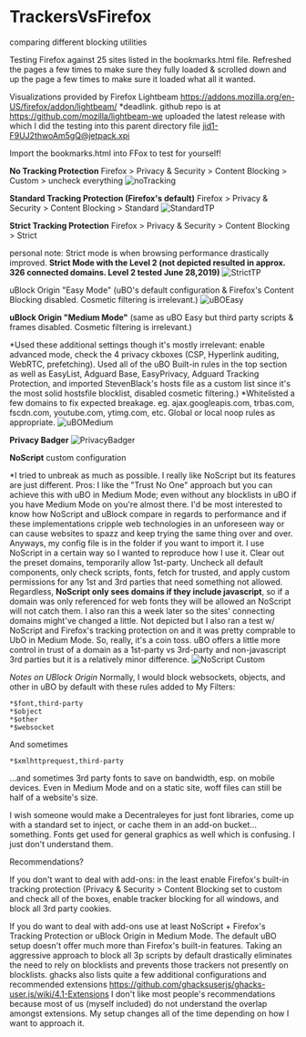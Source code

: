 # TrackersVsFirefox
comparing different blocking utilities

Testing Firefox against 25 sites listed in the bookmarks.html file.  Refreshed the pages a few times to make sure they fully loaded & scrolled down and up the page a few times to make sure it loaded what all it wanted.

Visualizations provided by Firefox Lightbeam https://addons.mozilla.org/en-US/firefox/addon/lightbeam/
*deadlink.  github repo is at https://github.com/mozilla/lightbeam-we
uploaded the latest release with which I did the testing into this parent directory file jid1-F9UJ2thwoAm5gQ@jetpack.xpi

Import the bookmarks.html into FFox to test for yourself!


**No Tracking Protection**
Firefox > Privacy & Security > Content Blocking > Custom > uncheck everything
![noTracking](https://raw.githubusercontent.com/jawz101/TrackersVsFirefox/master/noAddons_TP_disabled/no_blocking.png)

**Standard Tracking Protection (Firefox's default)**
Firefox > Privacy & Security > Content Blocking > Standard
![StandardTP](https://raw.githubusercontent.com/jawz101/TrackersVsFirefox/master/noAddons_Standard_Preset/standard_blocking_preset.png)

**Strict Tracking Protection**
Firefox > Privacy & Security > Content Blocking > Strict

personal note: Strict mode is when browsing performance drastically improved.  **Strict Mode with the Level 2 (not depicted resulted in approx. 326 connected domains. Level 2 tested June 28,2019)**
![StrictTP](https://raw.githubusercontent.com/jawz101/TrackersVsFirefox/master/noAddons_Strict_Preset/strict_preset.png)

uBlock Origin "Easy Mode" (uBO's default configuration & Firefox's Content Blocking disabled.  Cosmetic filtering is irrelevant.)
![uBOEasy](https://raw.githubusercontent.com/jawz101/TrackersVsFirefox/master/uBlockOrigin_Defaults/ublock_origin_default_preset.png)

**uBlock Origin "Medium Mode"** (same as uBO Easy but third party scripts & frames disabled.  Cosmetic filtering is irrelevant.)

*Used these additional settings though it's mostly irrelevant: enable advanced mode, check the 4 privacy ckboxes (CSP, Hyperlink auditing, WebRTC, prefetching). Used all of the uBO Built-in rules in the top section as well as EasyList, Adguard Base, EasyPrivacy, Adguard Tracking Protection, and imported StevenBlack's hosts file as a custom list since it's the most solid hostsfile blocklist, disabled cosmetic filtering.)
*Whitelisted a few domains to fix expected breakage. eg. ajax.googleapis.com, trbas.com, fscdn.com, youtube.com, ytimg.com, etc.  Global or local noop rules as appropriate.
![uBOMedium](https://raw.githubusercontent.com/jawz101/TrackersVsFirefox/master/uBlockOrigin_Medium_Mode/ublock_origin_medium_mode%2B.png)

**Privacy Badger**
![PrivacyBadger](https://raw.githubusercontent.com/jawz101/TrackersVsFirefox/master/PrivacyBadger/privacy_badger.png)

**NoScript** custom configuration

*I tried to unbreak as much as possible.  I really like NoScript but its features are just different.  Pros: I like the "Trust No One" approach but you can achieve this with uBO in Medium Mode; even without any blocklists in uBO if you have Medium Mode on you're almost there.  I'd be most interested to know how NoScript and uBlock compare in regards to performance and if these implementations cripple web technologies in an unforeseen way or can cause websites to spazz and keep trying the same thing over and over. Anyways, my config file is in the folder if you want to import it.  I use NoScript in a certain way so I wanted to reproduce how I use it.  Clear out the preset domains, temporarily allow 1st-party.  Uncheck all default components, only check scripts, fonts, fetch for trusted, and apply custom permissions for any 1st and 3rd parties that need something not allowed.  Regardless, **NoScript only sees domains if they include javascript**, so if a domain was only referenced for web fonts they will be allowed an NoScript will not catch them.  I also ran this a week later so the sites' connecting domains might've changed a little.
Not depicted but I also ran a test w/ NoScript and Firefox's tracking protection on and it was pretty comprable to UbO in Medium Mode.  So, really, it's a coin toss.  uBO offers a little more control in trust of a domain as a 1st-party vs 3rd-party and non-javascript 3rd parties but it is a relatively minor difference.
![NoScript Custom](https://raw.githubusercontent.com/jawz101/TrackersVsFirefox/master/noscript_custom/NoScript_custom.png)


*Notes on UBlock Origin*
Normally, I would block websockets, objects, and other in uBO by default with these rules added to My Filters:

    *$font,third-party
    *$object
    *$other
    *$websocket

And sometimes

    *$xmlhttprequest,third-party

...and sometimes 3rd party fonts to save on bandwidth, esp. on mobile devices.  Even in Medium Mode and on a static site, woff files can still be half of a website's size.

I wish someone would make a Decentraleyes for just font libraries, come up with a standard set to inject, or cache them in an add-on bucket... something.  Fonts get used for general graphics as well which is confusing.  I just don't understand them.

Recommendations?

If you don't want to deal with add-ons: in the least enable Firefox's built-in tracking protection (Privacy & Security >  Content Blocking set to custom and check all of the boxes, enable tracker blocking for all windows, and block all 3rd party cookies.

If you do want to deal with add-ons use at least NoScript + Firefox's Tracking Protection or uBlock Origin in Medium Mode.  The default uBO setup doesn't offer much more than Firefox's built-in features.  Taking an aggressive approach to block all 3p scripts by default drastically eliminates the need to rely on blocklists and prevents those trackers not presently on blocklists.  ghacks also lists quite a few additional configurations and recommended extensions
https://github.com/ghacksuserjs/ghacks-user.js/wiki/4.1-Extensions
I don't like most people's recommendations because most of us (myself included) do not understand the overlap amongst extensions.  My setup changes all of the time depending on how I want to approach it.
